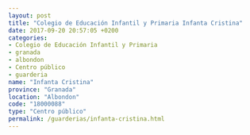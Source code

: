 ```yaml
---
layout: post
title: "Colegio de Educación Infantil y Primaria Infanta Cristina"
date: 2017-09-20 20:57:05 +0200
categories:
- Colegio de Educación Infantil y Primaria
- granada
- albondon
- Centro público
- guarderia
name: "Infanta Cristina"
province: "Granada"
location: "Albondon"
code: "18000088"
type: "Centro público"
permalink: /guarderias/infanta-cristina.html
---
```

